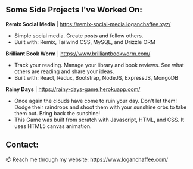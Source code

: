 ## Some Side Projects I've Worked On:

**Remix Social Media** | https://remix-social-media.loganchaffee.xyz/
- Simple social media. Create posts and follow others.
- Built with: Remix, Tailwind CSS, MySQL, and Drizzle ORM

**Brilliant Book Worm** | https://www.brilliantbookworm.com/
- Track your reading. Manage your library and book reviews. See what others are reading and share your ideas.
- Built with: React, Redux, Bootstrap, NodeJS, ExpressJS, MongoDB

**Rainy Days** | https://rainy-days-game.herokuapp.com/
- Once again the clouds have come to ruin your day. Don't let them! Dodge their raindrops and shoot them with your sunshine orbs to take them out. Bring back the sunshine!
- This Game was built from scratch with Javascript, HTML, and CSS. It uses HTML5 canvas animation.

## Contact:
📫  Reach me through my website: https://www.loganchaffee.com/
